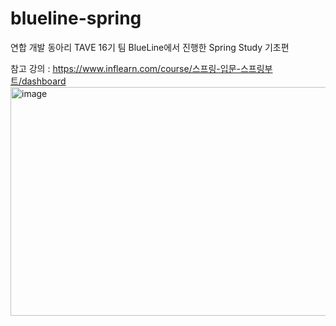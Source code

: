 # blueline-spring
연합 개발 동아리 TAVE 16기 팀 BlueLine에서 진행한 Spring Study 기초편

참고 강의 : https://www.inflearn.com/course/스프링-입문-스프링부트/dashboard
<img width="774" height="366" alt="image" src="https://github.com/user-attachments/assets/133f7198-d68d-44a2-ac8b-dfa1d96ddd00" />
